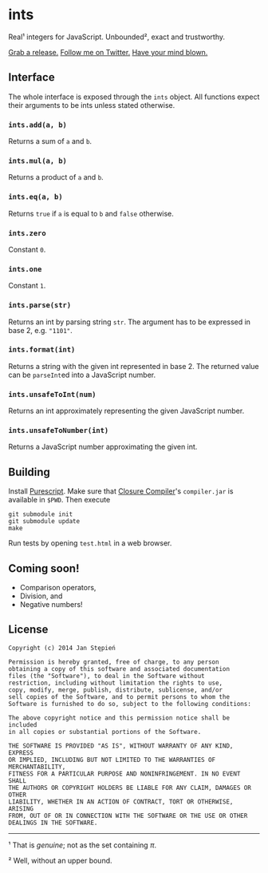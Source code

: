 # ints

Real¹ integers for JavaScript.
Unbounded², exact and trustworthy.

[Grab a release.][rel]
[Follow me on Twitter.][t]
[Have your mind blown.][ps]

[rel]: https://github.com/jstepien/ints/releases
[t]: https://twitter.com/janstepien

## Interface

The whole interface is exposed through the `ints` object.
All functions expect their arguments to be ints unless stated otherwise.

### `ints.add(a, b)`

Returns a sum of `a` and `b`.

### `ints.mul(a, b)`

Returns a product of `a` and `b`.

### `ints.eq(a, b)`

Returns `true` if `a` is equal to `b` and `false` otherwise.

### `ints.zero`

Constant `0`.

### `ints.one`

Constant `1`.

### `ints.parse(str)`

Returns an int by parsing string `str`.
The argument has to be expressed in base 2, e.g. `"1101"`.

### `ints.format(int)`

Returns a string with the given int represented in base 2.
The returned value can be `parseInt`ed into a JavaScript number.

### `ints.unsafeToInt(num)`

Returns an int approximately representing the given JavaScript number.

### `ints.unsafeToNumber(int)`

Returns a JavaScript number approximating the given int.

## Building

Install [Purescript][ps].
Make sure that [Closure Compiler][cc]'s `compiler.jar` is available in `$PWD`.
Then execute

    git submodule init
    git submodule update
    make

Run tests by opening `test.html` in a web browser.

[cc]: https://github.com/google/closure-compiler
[ps]: https://github.com/purescript/purescript

## Coming soon!

  - Comparison operators,
  - Division, and
  - Negative numbers!

## License

    Copyright (c) 2014 Jan Stępień

    Permission is hereby granted, free of charge, to any person
    obtaining a copy of this software and associated documentation
    files (the "Software"), to deal in the Software without
    restriction, including without limitation the rights to use,
    copy, modify, merge, publish, distribute, sublicense, and/or
    sell copies of the Software, and to permit persons to whom the
    Software is furnished to do so, subject to the following conditions:

    The above copyright notice and this permission notice shall be included
    in all copies or substantial portions of the Software.

    THE SOFTWARE IS PROVIDED "AS IS", WITHOUT WARRANTY OF ANY KIND, EXPRESS
    OR IMPLIED, INCLUDING BUT NOT LIMITED TO THE WARRANTIES OF MERCHANTABILITY,
    FITNESS FOR A PARTICULAR PURPOSE AND NONINFRINGEMENT. IN NO EVENT SHALL
    THE AUTHORS OR COPYRIGHT HOLDERS BE LIABLE FOR ANY CLAIM, DAMAGES OR OTHER
    LIABILITY, WHETHER IN AN ACTION OF CONTRACT, TORT OR OTHERWISE, ARISING
    FROM, OUT OF OR IN CONNECTION WITH THE SOFTWARE OR THE USE OR OTHER
    DEALINGS IN THE SOFTWARE.

---

¹ That is _genuine_; not as the set containing _π_.

² Well, without an upper bound.
